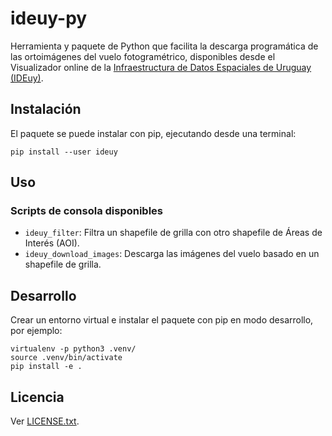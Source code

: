 # ideuy-py

Herramienta y paquete de Python que facilita la descarga programática de las
ortoimágenes del vuelo fotogramétrico, disponibles desde el Visualizador online
de la [Infraestructura de Datos Espaciales de Uruguay
(IDEuy)](https://www.gub.uy/infraestructura-datos-espaciales/).

## Instalación

El paquete se puede instalar con pip, ejecutando desde una terminal:

```
pip install --user ideuy
```

## Uso

### Scripts de consola disponibles

* `ideuy_filter`: Filtra un shapefile de grilla con otro shapefile de Áreas de Interés (AOI).
* `ideuy_download_images`: Descarga las imágenes del vuelo basado en un shapefile de grilla.

## Desarrollo

Crear un entorno virtual e instalar el paquete con pip en modo desarrollo, por ejemplo:

```
virtualenv -p python3 .venv/
source .venv/bin/activate
pip install -e .
```

## Licencia

Ver [LICENSE.txt](LICENSE.txt).
